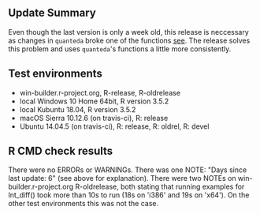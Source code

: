 ## Update Summary
Even though the last version is only a week old, this release is neccessary as changes in `quanteda` broke one of the functions [see](https://github.com/quanteda/quanteda/issues/1572). The release solves this problem and uses `quanteda`'s functions a little more consistently.

## Test environments
* win-builder.r-project.org, R-release, R-oldrelease
* local Windows 10 Home 64bit, R version 3.5.2
* local Kubuntu 18.04, R version 3.5.2
* macOS Sierra 10.12.6 (on travis-ci), R: release
* Ubuntu 14.04.5 (on travis-ci), R: release, R: oldrel, R: devel

## R CMD check results
There were no ERRORs or WARNINGs.
There was one NOTE: "Days since last update: 6" (see above for explanation).
There were two NOTEs on win-builder.r-project.org R-oldrelease, both stating that running examples for lnt_diff() took more than 10s to run (18s on 'i386' and 19s on 'x64').
On the other test environments this was not the case.
